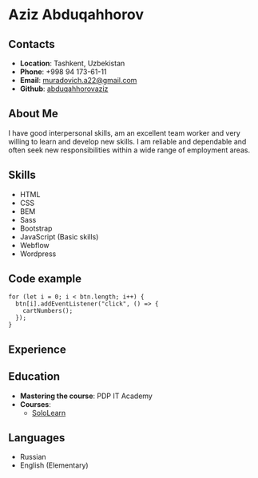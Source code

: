 # Aziz Abduqahhorov
## Contacts
* **Location**: Tashkent, Uzbekistan
* **Phone**: +998 94 173-61-11
* **Email**: muradovich.a22@gmail.com
* **Github**: [abduqahhorovaziz](https://github.com/abduqahhorovaziz/)
## About Me
I have good interpersonal skills, am an excellent team worker and very willing to learn and develop new skills.
I am reliable and dependable and often seek new responsibilities within a wide range of employment areas.
## Skills
* HTML
* CSS
* BEM
* Sass
* Bootstrap
* JavaScript (Basic skills)
* Webflow
* Wordpress
## Code example
```
for (let i = 0; i < btn.length; i++) {
  btn[i].addEventListener("click", () => {
    cartNumbers();
  });
}
```
## Experience
## Education
* **Mastering the course**: PDP IT Academy
* **Courses**:
    + [SoloLearn](https://www.sololearn.com/certificates/course/en/20852961/1024/landscape/png)
## Languages
* Russian
* English (Elementary)

